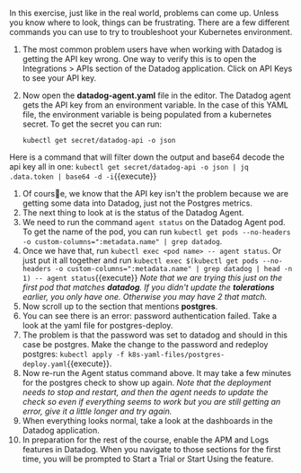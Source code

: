 In this exercise, just like in the real world, problems can come up. Unless you know where to look, things can be frustrating. There are a few different commands you can use to try to troubleshoot your Kubernetes environment. 

1. The most common problem users have when working with Datadog is getting the API key wrong. One way to verify this is to open the Integrations > APIs section of the Datadog application. Click on API Keys to see your API key. 
1. Now open the **datadog-agent.yaml** file in the editor. The Datadog agent gets the API key from an environment variable. In the case of this YAML file, the environment variable is being populated from a kubernetes secret. To get the secret you can run:

      `kubectl get secret/datadog-api -o json`

  Here is a command that will filter down the output and base64 decode the api key all in one: `kubectl get secret/datadog-api -o json | jq .data.token | base64 -d -i`{{execute}}

1. Of course, we know that the API key isn't the problem because we are getting some data into Datadog, just not the Postgres metrics.
1. The next thing to look at is the status of the Datadog Agent.
1. We need to run the command `agent status` on the Datadog Agent pod. To get the name of the pod, you can run `kubectl get pods --no-headers -o custom-columns=":metadata.name" | grep datadog`. 
1. Once we have that, run `kubectl exec <pod name> -- agent status`. Or just put it all together and run `kubectl exec $(kubectl get pods --no-headers -o custom-columns=":metadata.name" | grep datadog | head -n 1) -- agent status`{{execute}}
   *Note that we are trying this just on the first pod that matches **datadog**. If you didn't update the **tolerations** earlier, you only have one. Otherwise you may have 2 that match.*
2. Now scroll up to the section that mentions **postgres**.
3. You can see there is an error: password authentication failed. Take a look at the yaml file for postgres-deploy. 
4. The problem is that the password was set to datadog and should in this case be postgres. Make the change to the password and redeploy postgres: `kubectl apply -f k8s-yaml-files/postgres-deploy.yaml`{{execute}}.
5. Now re-run the Agent status command above. It may take a few minutes for the postgres check to show up again.
   *Note that the deployment needs to stop and restart, and then the agent needs to update the check so even if everything seems to work but you are still getting an error, give it a little longer and try again.*
6. When everything looks normal, take a look at the dashboards in the Datadog application.
7. In preparation for the rest of the course, enable the APM and Logs features in Datadog. When you navigate to those sections for the first time, you will be prompted to Start a Trial or Start Using the feature.